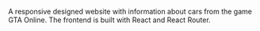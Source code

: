 A responsive designed website with information about cars from the game GTA Online. The frontend is built with React and React Router.
